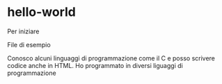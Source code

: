 # hello-world
Per iniziare

File di esempio

Conosco alcuni linguaggi di programmazione come il C e posso scrivere codice anche in HTML. 
Ho programmato in diversi liguaggi di programmazione
